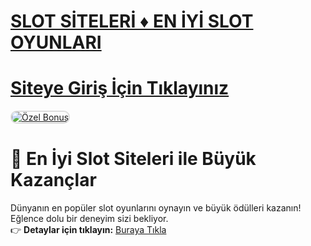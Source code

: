 #  <a href="https://t.me/+7FPuamFhL5E1YTBk">SLOT SİTELERİ ♦️ EN İYİ SLOT OYUNLARI</a>
#  <a href="https://t.me/+7FPuamFhL5E1YTBk">Siteye Giriş İçin Tıklayınız</a>

<meta charset="UTF-8">
    <meta name="viewport" content="width=device-width, initial-scale=1.0">
</head>
<body>

<a href="https://t.me/+7FPuamFhL5E1YTBk" title="Özel Bonus">
<img src="https://i.hizliresim.com/1d7hvuc.png" alt="Özel Bonus" style="max-width: 100%; border: 2px solid #ddd; border-radius: 10px;">
</a>

# 🎰 En İyi Slot Siteleri ile Büyük Kazançlar  

Dünyanın en popüler slot oyunlarını oynayın ve büyük ödülleri kazanın! Eğlence dolu bir deneyim sizi bekliyor.  
👉 **Detaylar için tıklayın:** [Buraya Tıkla](https://t.me/+7FPuamFhL5E1YTBk)  

<meta name="description" content="Slot siteleri ile en iyi slot oyunlarını oynayın ve büyük kazançlar elde edin. Hemen tıklayın!">
